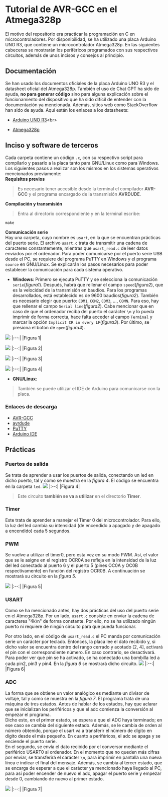 # Tutorial de AVR-GCC en el Atmega328p #
El motivo del repositorio era practicar la programación en C en microcontroladores. Por disponibilidad, se ha
utilizado una placa Arduino UNO R3, que contiene un microcontrolador Atmega328p. En las siguientes cabeceras
se mostrarán los periféricos programados con sus respectivos circuitos, además de unos incisos y consejos
al principio.

## Documentación ##
Se han usado los documentos oficiales de la placa Arduino UNO R3 y el datasheet oficial del Atmega328p. También el uso de
Chat GPT ha sido de ayuda, **no para generar código** sino para alguna explicación sobre el funcionamiento del dispositivo
que ha sido difícil de entender con la documentación ya mencionada. Además, sitios web como StackOverflow han sido de ayuda.
Aquí están los enlaces a los datasheets:
* [Arduino UNO R3](https://docs.arduino.cc/hardware/uno-rev3/?_gl=1*ngoux9*_up*MQ..*_ga*MjEzMzE0NDM4Ny4xNzU3ODQyMTA2*_ga_NEXN8H46L5*czE3NTc4NDIxMDMkbzEkZzEkdDE3NTc4NDIxMTMkajUwJGwwJGg4NjQwMDUyMzM.)<br>

* [Atmega328p](https://ww1.microchip.com/downloads/aemDocuments/documents/MCU08/ProductDocuments/DataSheets/Atmel-7810-Automotive-Microcontrollers-ATmega328P_Datasheet.pdf)

## Inciso y software de terceros ##
Cada carpeta contiene un código `.c`, con su respectivo script para compilarlo y pasarlo a la placa tanto para GNU/Linux
como para Windows. Los siguientes pasos a realizar son los mismos en los sistemas operativos mencionados previamente:<br>
**Requisitos previos**<br>
> Es necesario tener accesible desde la terminal el compilador **AVR-GCC** y el programa encargado de la transmisión **AVRDUDE**.<br>

**Compilación y transmisión**<br>
> Entra al directorio correspondiente y en la terminal escribe:
```
make
```

**Comunicación serie**<br>
Hay una carpeta, cuyo nombre es `usart`, en la que se encuentran prácticas del puerto serie. El archivo `usart.c`
trata de transmitir una cadena de caracteres constantemente, mientras que `usart_read.c` de leer datos enviados por
el ordenador. Para poder comunicarse por el puerto serie USB desde el PC, se requiere del programa PuTTY en Windows
y el programa `source` en GNU/Linux. Se explicarán los pasos necesarios para poder establecer la comunicación para
cada sistema operativo.<br>

* **Windows**: Primero se ejecuta PuTTY y se selecciona la comunicación `serie`(*figura1*). Después, habrá que rellenar el campo
`speed`(*figura2*), que es la velocidad de la transmisión en baudios. Para los programas desarrollados, está establecido es de 9600
baudios(*figura2*). También es necesario elegir que puerto: `COM1`, `COM2`, `COM3`, …, `COMN`. Para eso, hay que rellenar el campo
`Serial line`(*figura2*). Cabe mencionar que en caso de que el ordenador reciba del puerto el carácter `\n` y lo pueda imprimir de
forma correcta, hace falta acceder al campo `Terminal` y marcar la opción `Implicit CR in every LF`(*figura3*). Por último, se presiona el
botón de `open`(*figura4*).<br>

![](markdown_resources/Paso1.jpg)
|:--:|
|Figura 1|

![](markdown_resources/Paso2.jpg)
|:--:|
|Figura 2|

![](markdown_resources/Paso3.jpg)
|:--:|
|Figura 3|

![](markdown_resources/Paso4.jpg)
|:--:|
|Figura 4|

* **GNU/Linux**:<br>

> También se puede utilizar el IDE de Arduino para comunicarse con la placa.

### Enlaces de descarga ###
* [AVR-GCC](https://www.microchip.com/en-us/tools-resources/develop/microchip-studio/gcc-compilers)
* [avrdude](https://github.com/avrdudes/avrdude/releases)
* [PuTTY](https://www.chiark.greenend.org.uk/~sgtatham/putty/latest.html)
* [Arduino IDE](https://www.arduino.cc/en/software/)

## Prácticas ##
### Puertos de salida ###
Se trata de aprender a usar los puertos de salida, conectando un led en dicho puerto, tal y como se muestra en la *figura 4*.
El código se encuentra en la carpeta `led`.
![](markdown_resources/led_schematic.jpg)
|:--:|
|Figura 4|

> Este circuito **también se va a utilizar** en el directorio **Timer**.

### Timer ###
Este trata de aprender a manejar el Timer 0 del microcontrolador. Para ello, la luz del led cambia su
intensidad (de encendido a apagado y de apagado a encendido) cada 5 segundos.

### PWM ###
Se vuelve a utilizar el timer0, pero esta vez en su modo PWM. Así, el valor que se le asigne en el registro OCR0A
se refleja en la intensidad de la luz del led conectado al puerto 6 y el puerto 5 (pines OC0A y OC0B respectivamente)
en función del registro OCR0B. A continuación se mostrará su circuito en la *figura 5*.

![](markdown_resources/pwm_schematic.jpg)
|:--:|
|Figura 5|

### USART ###
Como se ha mencionado antes, hay dos prácticas del uso del puerto serie en el Atmega328p. Por un lado, `usart.c`
consiste en enviar la cadena de caracteres "4k\n" de forma constante. Por ello, no se ha utilizado ningún
puerto ni requiere de ningún circuito para que pueda funcionar.<br>

Por otro lado, en el código de `usart_read.c` el PC manda por comunicación serie un carácter por teclado. Entonces,
la placa lee el dato recibido y, si dicho valor se encuentra dentro del rango cerrado y acotado [2, 4], activará el
pin con el correspondiente número. En caso contrario, se desactivará. Para poder ver qué pin se ha activado, se ha
conectado una bombilla led a cada pin2, pin3 y pin4. En la *figura 6* se mostrará dicho circuito.
![](markdown_resources/usart_schematic.jpg)
|:--:|
|Figura 6|

### ADC ###
La forma que se obtiene un valor analógico es mediante un divisor de voltaje, tal y como se muestra en la *figura 7*. 
El programa trata de una máquina de tres estados. Antes de hablar de los estados, hay que aclarar que se inicializan
los periféricos y que el adc comienza la conversión al empezar el programa.<br>
Dicho esto, en el primer estado, se espera  a que el ADC haya terminado; en ese caso se cambia del siguiente estado.
Además, se le cambia de orden al número obtenido, porque el usart va a transferir el número de dígito en dígito desde
el más pequeño. En cuanto a periféricos, el adc se apaga y se enciende el puerto serie.<br>
En el segundo, se envía el dato recibido por el conversor mediante el periférico USART0 al ordenador. En el momento que
no queden más cifras por enviar, se transferirá el carácter `\n`, para imprimir en pantalla una nueva línea e indicar el
final del mensaje. Además, se cambia al tercer estado, que se encarga de esperar a que el carácter ya mencionado haya
llegado al PC, para así poder encender de nuevo el adc, apagar el puerto serie y empezar desde 0, cambiando de nuevo al
primer estado.

![](markdown_resources/adc_schematic.jpg)
|:--:|
|Figura 7|
